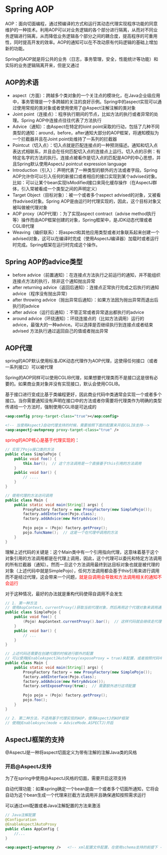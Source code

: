 # Spring AOP

AOP：面向切面编程，通过预编译的方式和运行其动态代理实现程序功能的同意维护的一种技术。利用AOP可以对业务逻辑的各个部分进行隔离，从而对不同业务逻辑进行隔离，从而降低业务逻辑各个部分之间的耦合度，提高程序的可重用性，同时提高开发的效率。AOP的通知可以在不改动原有代码逻辑的基础上增加新的功能。

Spring的AOP就是将公共的业务（日志，事务管理，安全，性能统计等功能）和实际的业务逻辑隔离开来，但是又通过

## AOP的术语

- aspect（方面）：跨越多个类对象的一个关注点的模块化，在Java企业级应用中，事务管理是一个多跨越的关注的良好示例。Spring中的aspect实现可以通过使用常规的类对象或者使用使用了@Aspect注解注解的类对象
- Joint point（连接点）：程序执行期间的节点，比如方法的执行或者异常的处理。Spring AOP中连接点往往代表了方法执行
- Advice（通知）：由Aspect在特定的Ioint point采取的行动，包括了几种不同类型的通知：around，before，after通知大部分的AOP框架，将通知模拟为一个拦截器并且在Joint point处维持了一系列的拦截器
- Pointcut（切入点）：切入点就是匹配连接点的一种预测描述。通知和切入点表达式相联系，并且会在任何匹配切入点的连接点上运行。切入点的示例：有特定名字的方法的执行。连接点被看作是切入点的匹配是AOP的中心思想，并且Spring默认使用AspectJ pointcut expression language
- Introduction（引入）：声明代表了一种类型的额外的方法或者字段。Spring AOP允许你可以引入任何的新接口或者相应的接口实现到某个advised对象。比如：可以让某个bean实现IsModified接口来简化缓存操作（在AspectJ群体，引入常被看成一个类型之间的声明定义）
- Target Object（目标对象）：被一个或者多个aspect advised的对象，又被看作advised对象。Spring AOP是由运行时代理实现的，因此，这个目标对象又被叫做被代理对象
- AOP proxy（AOP代理）：为了实现aspect contract（advise method执行等）操作而由AOP框架创建的对象，Spring框架中，是JDK动态代理或者CGLIB代理
- Weaving（编织联系）：将aspect和其他应用类型或者对象联系起来创建一个advised对象，这可以在编译时完成（使用AspectJ编译器）加载时或者运行时完成。Spring框架在运行时完成这个操作。

## Spring AOP的advice类型

- before advice（前置通知）：在连接点方法执行之前运行的通知，并不能组织连接点方法的执行，除非这个通知抛出异常
- after returning advice（返回后通知）：连接点正常执行完成之后执行的通知advice（程序没有抛出异常）
- after throwing advice（抛出异常后通知）：如果方法因为抛出异常而退出后执行的advice
- after advice（运行后通知）：不管正常或者异常退出都执行的advice
- around advice（环绕通知）：环绕连接点的（比如方法调用）运行的advice，最强大的一种advice。可以选择是否继续执行到连接点或者结束advised 方法执行通过返回自己的值或者抛出异常

## AOP代理

spring的AOP默认使用标准JDK动态代理作为AOP代理，这使得任何接口（或者一系列接口）可以被代理

Spring的AOP同样可以使用CGLIB代理，如果想要代理类而不是接口这是很有必要的。如果商业类对象并没有实现接口，默认会使用CGLIB。

基于接口进行变成比基于类编程更好，因此商业代码中类通常会实现一个或者多个接口。当你需要通知没有声明在接口中的方法或者你需要将代理类作为明确的类型传递给一个方法时，强制使用CGLIB是可达成的

```xml
<aop:config proxy-target-class="true"></aop:config>

<!-- 当使用AspectJ自动代理支持的时候，需要按照下面的配置来开启CGLIB支持-->
<aop:aspectj-autoproxy proxy-target-class="true" />
```

<font color='red'>spring的AOP核心是基于代理实现的</font>：

```java
// 实现了Pojo接口类的方法
public class SimplePojo {
    public void foo() {
        this.bar();  // 这个方法调用是一个直接基于this引用的方法调用
    }
    public void bar() {
        // ....
    }
}

// 使用代理的方法访问调用
public class Main {
    public static void main(String[] args) {
        ProxyFactory factory = new ProxyFactory(new SimplePojo());
        factory.addInterface(Pojo.class);
        factory.addAdvice(new RetryAdvice());
        
        Pojo pojo = (Pojo) factory.getProxy();
        pojo.funcName();  // 这是一个在代理中调用的方法
    }
}
```

理解上述代码的关键是：这个Main类中有一个引用指向代理，这意味着基于这个对象引用的方法调用都是在代理上调用，因此，这个代理可以委托和特定方法调用的所有拦截器（通知）。然而一旦这个方法调用最终到达目标对象也就是被代理的对象（上述代码中就是SimplePojo），任何方法调用都会基于this引用来进行调用而不是经过代理，这会带来一个问题，<font color='red'>就是自调用会导致和方法调用相关的通知不会运行</font>

对于这种情况，最好的办法就是重构代码使得自调用不会发生

```java
// 1. 第一种方法
// 使用AopContext。currentProxy()获取当前代理对象，然后再用这个代理对象来调用通知方法
public class SimplePojo {
    public void foo() {
        (Pojo) AopContext.currentProxy().bar();  // 这样代码就会继续走代理调用
    }
    public void bar() {
        // ...
    }
}

// 上述代码还需要在创建代理的时候进行额外的配置
// 可以使用@EnableAspectJAutoProxy(exposeProxy = true)来配置，或者按照代码中的配置
public class Main {
    public static void main(String[] args) {
        ProxyFactory factory = new ProxyFactory(new SimplePojo());
        factory.addInterface(Pojo.class);
        factory.addAdvice(new RetryAdvice());
        factory.setExposeProxy(true);  // 需要额外进行这项配置
        
        Pojo pojo = (Pojo) factory.getProxy();
        pojo.foo();
    }
}

// 2. 第二种方法，不适用基于代理实现的AOP，使用AspectJ的AOP框架
// 使用@EnableAsync(mode = AdviceMode.ASPECTJ)开启
```

## AspectJ框架的支持

@AspectJ是一种将aspect切面定义为带有注解的注解Java类的风格

### 开启@AspectJ支持

为了在spring中使用@AspectJ风格的切面，需要开启这项支持

自动代理功能：如果spring确定一个bean是由一个或者多个切面所通知，它将会自动为这个bean生成一个代理来拦截方法调用并且确保通知按照需求运行

可以通过xml配置或者Java注解配置的方法来激活

```java
// Java注解配置
@Configuration
@EnableAspectJAutoProxy
public class AppConfig {
    //...
}
```

```xml
<aop:aspectj-autoproxy />   <!-- xml配置文件配置，在使用schema支持的前提下 -->
```

